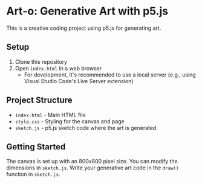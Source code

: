 # Art-o: Generative Art with p5.js

This is a creative coding project using p5.js for generating art.

## Setup

1. Clone this repository
2. Open `index.html` in a web browser
   - For development, it's recommended to use a local server (e.g., using Visual Studio Code's Live Server extension)

## Project Structure

- `index.html` - Main HTML file
- `style.css` - Styling for the canvas and page
- `sketch.js` - p5.js sketch code where the art is generated

## Getting Started

The canvas is set up with an 800x800 pixel size. You can modify the dimensions in `sketch.js`.
Write your generative art code in the `draw()` function in `sketch.js`. 
